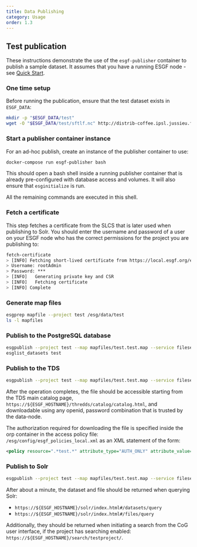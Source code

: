```yaml
---
title: Data Publishing
category: Usage
order: 1.3
---
```


## Test publication

These instructions demonstrate the use of the `esgf-publisher` container to publish
a sample dataset. It assumes that you have a running ESGF node - see
[Quick Start](../quick-start/).

### One time setup

Before running the publication, ensure that the test dataset exists in `ESGF_DATA`:

```sh
mkdir -p "$ESGF_DATA/test"
wget -O "$ESGF_DATA/test/sftlf.nc" http://distrib-coffee.ipsl.jussieu.fr/pub/esgf/dist/externals/sftlf.nc
```

### Start a publisher container instance

For an ad-hoc publish, create an instance of the publisher container to use:

```sh
docker-compose run esgf-publisher bash
```

This should open a bash shell inside a running publisher container that is already
pre-configured with database access and volumes. It will also ensure that `esginitialize`
is run.

All the remaining commands are executed in this shell.

### Fetch a certificate

This step fetches a certificate from the SLCS that is later used when publishing
to Solr. You should enter the username and password of a user on your ESGF node
who has the correct permissions for the project you are publishing to:

```sh
fetch-certificate
> [INFO] Fetching short-lived certificate from https://local.esgf.org/esgf-slcs/onlineca/certificate/
> Username: rootAdmin
> Password: ***
> [INFO]   Generating private key and CSR
> [INFO]   Fetching certificate
> [INFO] Complete
```

### Generate map files

```sh
esgprep mapfile --project test /esg/data/test
ls -l mapfiles
```

### Publish to the PostgreSQL database

```sh
esgpublish --project test --map mapfiles/test.test.map --service fileservice
esglist_datasets test
```

### Publish to the TDS

```sh
esgpublish --project test --map mapfiles/test.test.map --service fileservice --noscan --thredds
```

After the operation completes, the file should be accessible starting from the TDS
main catalog page, `https://${ESGF_HOSTNAME}/thredds/catalog/catalog.html`, and
downloadable using any openid, password combination that is trusted by the data-node.

The authorization required for downloading the file is specified inside the orp
container in the access policy file: `/esg/config/esgf_policies_local.xml` as an
XML statement of the form:

```xml
<policy resource=".*test.*" attribute_type="AUTH_ONLY" attribute_value="" action="Read"/>
```

### Publish to Solr

```sh
esgpublish --project test --map mapfiles/test.test.map --service fileservice --noscan --publish
```

After about a minute, the dataset and file should be returned when querying Solr:

  * `https://${ESGF_HOSTNAME}/solr/index.html#/datasets/query`
  * `https://${ESGF_HOSTNAME}/solr/index.html#/files/query`

Additionally, they should be returned when initiating a search from the CoG user
interface, if the project has searching enabled: `https://${ESGF_HOSTNAME}/search/testproject/`.
